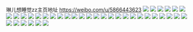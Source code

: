 琳儿想睡觉zz主页地址 https://weibo.com/u/5866443623 
![](https://wx4.sinaimg.cn/mw2000/006p0ZYrly1h879aic0pdj30u0140mzc.jpg) 
![](https://wx4.sinaimg.cn/mw2000/006p0ZYrly1h879aixly5j30wi0lo75e.jpg) 
![](https://wx4.sinaimg.cn/mw2000/006p0ZYrly1h879ajca9pj30u0140424.jpg) 
![](https://wx4.sinaimg.cn/mw2000/006p0ZYrly1h879ahz76ij30u0104djk.jpg) 
![](https://wx4.sinaimg.cn/mw2000/006p0ZYrly1h7ztyp5vsnj30u0140qgr.jpg) 
![](https://wx4.sinaimg.cn/mw2000/006p0ZYrly1h7zu6zjj5lj30u0140k71.jpg) 
![](https://wx4.sinaimg.cn/mw2000/006p0ZYrly1h7ztyopucbj30u0140154.jpg) 
![](https://wx4.sinaimg.cn/mw2000/006p0ZYrly1h7gsbaxvmjj30rs11gwhg.jpg) 
![](https://wx4.sinaimg.cn/mw2000/006p0ZYrly1h7aq7tkcpfj326j2wpgye.jpg) 
![](https://wx4.sinaimg.cn/mw2000/006p0ZYrly1h7aq7v9hbzj326u2x3qg1.jpg) 
![](https://wx4.sinaimg.cn/mw2000/006p0ZYrly1h78nbsn40cj30u0140jyq.jpg) 
![](https://wx4.sinaimg.cn/mw2000/006p0ZYrly1h78nbrtd86j30u0140gom.jpg) 
![](https://wx4.sinaimg.cn/mw2000/006p0ZYrly1h78nbscgrij30u0140tbd.jpg) 
![](https://wx4.sinaimg.cn/mw2000/006p0ZYrly1h711jdil9fj30u0140t9j.jpg) 
![](https://wx4.sinaimg.cn/mw2000/006p0ZYrly1h6sewpyz0fj32c0340e81.jpg) 
![](https://wx4.sinaimg.cn/mw2000/006p0ZYrly1h6mqqcvgzoj30u0140tin.jpg) 
![](https://wx4.sinaimg.cn/mw2000/006p0ZYrly1h6hmpm9yhnj30u0140n4l.jpg) 
![](https://wx4.sinaimg.cn/mw2000/006p0ZYrly1h6hmpl16rij30u014076n.jpg) 
![](https://wx4.sinaimg.cn/mw2000/006p0ZYrly1h6hmpllx33j30u0140gtj.jpg) 
![](https://wx4.sinaimg.cn/mw2000/006p0ZYrly1h65551dz2rj30u0140wj9.jpg) 
![](https://wx4.sinaimg.cn/mw2000/006p0ZYrly1h65554rndij30u0140jsv.jpg) 
![](https://wx4.sinaimg.cn/mw2000/006p0ZYrly1h655544o23j30u0140gwa.jpg) 
![](https://wx4.sinaimg.cn/mw2000/006p0ZYrly1h630f2aa6oj32dc35s4qr.jpg) 
![](https://wx4.sinaimg.cn/mw2000/006p0ZYrly1h630f0f47ij32dr3671kx.jpg) 
![](https://wx4.sinaimg.cn/mw2000/006p0ZYrly1h630eyb25oj32dr367apj.jpg) 
![](https://wx4.sinaimg.cn/mw2000/006p0ZYrly1gviqddz6stj3270270b2a.jpg) 
![](https://wx4.sinaimg.cn/mw2000/006p0ZYrly1gvbfnrvqcaj61o0280kjl02.jpg) 
![](https://wx4.sinaimg.cn/mw2000/006p0ZYrly1gvbfnxvvo3j61o0280hdt02.jpg) 
![](https://wx4.sinaimg.cn/mw2000/006p0ZYrly1gsm0woduxlj31zb2n37wi.jpg) 
![](https://wx4.sinaimg.cn/mw2000/006p0ZYrly1gsm0wmzei4j32c03407wj.jpg) 
![](https://wx4.sinaimg.cn/mw2000/006p0ZYrly1gsm0wpruatj32c0340kjm.jpg) 
![](https://wx4.sinaimg.cn/mw2000/006p0ZYrly1gsm0x9o6gbj33402c0kjo.jpg) 
![](https://wx4.sinaimg.cn/mw2000/006p0ZYrly1gsm0xbdqu6j322j2tnb2a.jpg) 
![](https://wx4.sinaimg.cn/mw2000/006p0ZYrly1gsm0xcz2jtj32c0340kjm.jpg) 
![](https://wx4.sinaimg.cn/mw2000/006p0ZYrly1gsm0wkw0hwj32c0340qv6.jpg) 
![](https://wx4.sinaimg.cn/mw2000/006p0ZYrly1gsm0wshznmj32c03407wi.jpg) 
![](https://wx4.sinaimg.cn/mw2000/006p0ZYrly1gsm0wj7g0sj32c0340u0x.jpg) 
